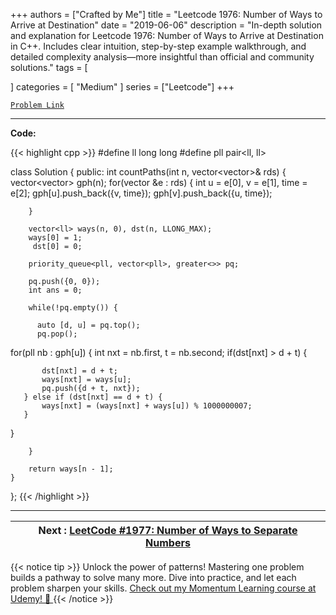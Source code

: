 
+++
authors = ["Crafted by Me"]
title = "Leetcode 1976: Number of Ways to Arrive at Destination"
date = "2019-06-06"
description = "In-depth solution and explanation for Leetcode 1976: Number of Ways to Arrive at Destination in C++. Includes clear intuition, step-by-step example walkthrough, and detailed complexity analysis—more insightful than official and community solutions."
tags = [
    
]
categories = [
    "Medium"
]
series = ["Leetcode"]
+++



[`Problem Link`](https://leetcode.com/problems/number-of-ways-to-arrive-at-destination/description/)

---

**Code:**

{{< highlight cpp >}}
#define ll long long
#define pll pair<ll, ll>

class Solution {
public:
    int countPaths(int n, vector<vector<int>>& rds) {
        vector<vector<pll>> gph(n);
        for(vector<int> &e : rds) {
            int u = e[0], v = e[1], time = e[2];
            gph[u].push_back({v, time});
            gph[v].push_back({u, time});
            
        }
        
        vector<ll> ways(n, 0), dst(n, LLONG_MAX);
        ways[0] = 1;
         dst[0] = 0;
        
        priority_queue<pll, vector<pll>, greater<>> pq;
        
        pq.push({0, 0});
        int ans = 0;
        
        while(!pq.empty()) {
            
          auto [d, u] = pq.top();
          pq.pop();
            
   for(pll nb : gph[u]) {
              int nxt = nb.first, t = nb.second;
       if(dst[nxt] > d + t) {
           
           dst[nxt] = d + t;
           ways[nxt] = ways[u];
           pq.push({d + t, nxt});
       } else if (dst[nxt] == d + t) {
           ways[nxt] = (ways[nxt] + ways[u]) % 1000000007;
       }
       
   }
            
        }
        
        return ways[n - 1];
    }
};
{{< /highlight >}}


---

| Next : [LeetCode #1977: Number of Ways to Separate Numbers](https://grid47.xyz/posts/leetcode_1977) |
| --- |
{{< notice tip >}}
Unlock the power of patterns! Mastering one problem builds a pathway to solve many more. Dive into practice, and let each problem sharpen your skills. [Check out my Momentum Learning course at Udemy! 🚀 ](https://www.udemy.com/course/algorithms-and-data-structures-in-cpp/)
{{< /notice >}}

